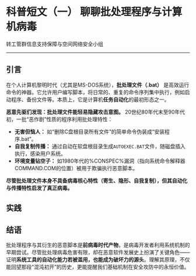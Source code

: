 # 科普短文（一） 聊聊批处理程序与计算机病毒

转工管群信息支持保障与空间网络安全小组

---

## 引言

在个人计算机黎明时代（尤其是MS-DOS系统），**批处理文件（.bat）** 是高效运行命令的神器。它允许用户编写脚本，将日常的、重复的命令序列集中执行，例如启动程序、备份文件等。本质上，它是计算机**任务自动化**的最初形态之一。

**恶意先驱们发现：批处理文件能轻易隐藏攻击意图。** 20世纪80年代末至90年代初，一批“恶作剧”性质的程序利用批处理特性：

- **无害但恼人：** 如“删除C盘根目录所有文件”的简单命令伪装成“安装程序.bat”。
- **自我复制传播：** 通过自动在软盘根目录生成`AUTOEXEC.BAT`文件，随磁盘插入执行，感染用户系统。
- **环境变量钻空子：** 如1980年代的%CONSPEC%漏洞（指向系统命令解释器COMMAND.COM的位置）被用于欺骗执行恶意脚本。

**尽管批处理文件本身不具备病毒核心特性（寄生、隐形、自我复制），但其自动化与传播特性启发了真正病毒。**

## 实践



## 结语

批处理程序与其衍生的恶意脚本是**前病毒时代产物**，是病毒开发者利用系统机制的早期尝试。尽管批处理病毒危害有限，却在恶意软件发展史上扮演了关键角色——证明**系统工具的自动化能力若被滥用，也能成为破坏力的源头**。理解其原理，不仅能回望那段“混沌初开”的历史，更能提醒我们基础机制在安全攻防中的永恒价值。